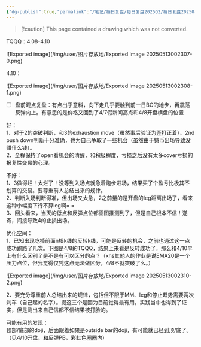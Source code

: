 ```yaml
---
{"dg-publish":true,"permalink":"/笔记/每日复盘/每日复盘2025Q2/每日复盘202504/富途截图存档/20250410，-12.89+4.62+5.31-6.41=-9.37/"}
---
```


> [!caution] This page contained a drawing which was not converted.   

TQQQ：4.08-4.10

![Exported image](/img/user/图片存放地/Exported image 20250513002307-0.png)

4.10：

![Exported image](/img/user/图片存放地/Exported image 20250513002308-1.png)

- [ ] 盘前观点复盘：有点出乎意料，向下走几乎要触到前一日BO的地步，再震荡反弹向上。有意思的是价格又回到了4/7假新闻高点和4/8开盘横盘的位置
 
好：  
1、对于2的突破判断，和3的exhaustion move（虽然事后验证为歪打正着）、2nd push down判断十分准确，也为自己争取了一些机会（虽然由于铸币出场导致没赚什么钱）。  
2、全程保持了open看机会的清醒，和积极程度，亏损之后没有太多cover亏损的报复性交易的心理。
 
不好：  
1、3做得烂！太烂了！没等到入场点就急着跑步进场，结果买了个盈亏比极其不划算的交易。要尊重前人总结出来的规律。  
2、判断入场判断得准，但出场又太急，2之前量的是开盘的leg距离出场了，看来这种小幅度下行不算leg啊= =  
3、回头看来，当天的低点和反弹点位都画图推测到了，但是自己根本不信！遂寄，间接导致4的止损出场。
 
优化空间：  
1、已知出现吃掉前面n根k线的反转k线，可能是反转的机会，之前也通过这一点成功跑路了几次。下图是4/8的TQQQ，结果上来看是反转成功了，那么和4/10早上有什么区别？是不是有可以区分的点？（xhs其他人的作业是说EMA20是一个压力点位，但我觉得仅凭这点无法做区分，4/8不就突破了么。）

![Exported image](/img/user/图片存放地/Exported image 20250513002310-2.png)  

2、要充分尊重前人总结出来的规律，包括但不限于MM、leg和停止趋势需要两次刹车（自己起的名字）。提这三个是因为目前觉得最有用，实践当中也得到了证实，但是测出来自己信都不信结果被打脸的。
 
可能有用的发现：  
顶部/底部的doji，后面跟着如果是outside bar的doji，有可能就已经到顶/底了。（见4/10开盘、和反弹PB，彩虹色圈圈内）